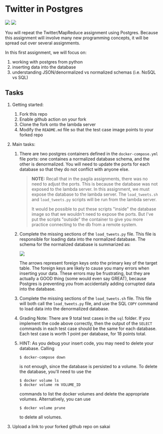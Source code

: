 # Twitter in Postgres
[![](https://github.com/joeybodoia/twitter_postgres/workflows/tests_denormalized/badge.svg)](https://github.com/joeybodoia/twitter_postgres/actions?query=workflow%3Atests)
[![](https://github.com/joeybodoia/twitter_postgres/workflows/tests_normalized/badge.svg)](https://github.com/joeybodoia/twitter_postgres/actions?query=workflow%3Atests)

You will repeat the Twitter/MapReduce assignment using Postgres.
Because this assignment will involve many new programming concepts,
it will be spread out over several assignments.

In this first assignment, we will focus on:
1. working with postgres from python
1. inserting data into the database
1. understanding JSON/denormalized vs normalized schemas (i.e. NoSQL vs SQL)

## Tasks

1. Getting started:

    1. Fork this repo
    1. Enable github action on your fork
    1. Clone the fork onto the lambda server
    1. Modify the `README.md` file so that the test case image points to your forked repo

1. Main tasks:

    1. There are two postgres containers defined in the `docker-compose.yml` file ports:
       one containes a normalized database schema, and the other is denormalized.
       You will need to update the ports for each database so that they do not conflict with anyone else.

       > **NOTE:**
       > Recall that in the pagila assignments, there was no need to adjust the ports.
       > This is because the database was not exposed to the lambda server.
       > In this assignment, we must expose the database to the lambda server.
       > The `load_tweets.sh` and `load_tweets.py` scripts will be run from the lambda server.
       >
       > It would be possible to put these scripts "inside" the database image so that we wouldn't need to expose the ports.
       > But I've put the scripts "outside" the container to give you more practice connecting to the db from a remote system.

    1. Complete the missing sections of the `load_tweets.py` file.
       This file is responsible for loading data into the normalized database.
       The schema for the normalized database is summarized as:

       <img src=twitter_schema.png />

       The arrows represent foreign keys onto the primary key of the target table.
       The foreign keys are likely to cause you many errors when inserting your data.
       These errors may be frustrating,
       but they are actually a GOOD thing (some would even say GREAT),
       because Postgres is preventing you from accidentally adding corrupted data into the database.

    1. Complete the missing sections of the `load_tweets.sh` file.
       This file will both call the `load_tweets.py` file,
       and use the SQL `COPY` command to load data into the denormalized database.

    1. Grading Note:
       There are 9 total test cases in the `sql` folder.
       If you implement the code above correctly,
       then the output of the `SELECT` commands in each test case should be the same for each database.
       Each test case is worth 1 point per database, for 18 points total.

    1. HINT:
       As you debug your insert code, you may need to delete your database.
       Calling
       ```
       $ docker-compose down
       ```
       is not enough, since the database is persisted to a volume.
       To delete the database,
       you'll need to use the
       ```
       $ docker volume ls
       $ docker volume rm VOLUME_ID
       ```
       commands to list the docker volumes and delete the appropriate volumes.
       Alternatively, you can use
       ```
       $ docker volume prune
       ```
       to delete all volumes.

1. Upload a link to your forked github repo on sakai
